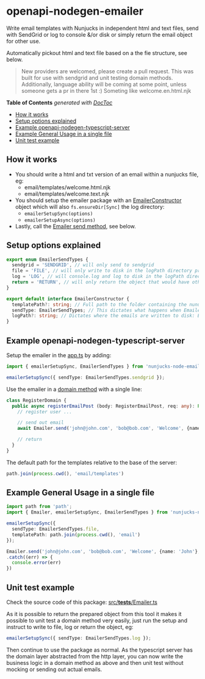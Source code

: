 # openapi-nodegen-emailer

Write email templates with Nunjucks in independent html and text files, send with SendGrid or log to console &/or disk or simply return the email object for other use.

Automatically pickout html and text file based on a the fie structure, see below.

> New providers are welcomed, please create a pull request. This was built for use with sendgrid and unit testing domain methods.
> Additionally, language ability will be coming at some point, unless someone gets a pr in there 1st :) Someting like welcome.en.html.njk

<!-- START doctoc generated TOC please keep comment here to allow auto update -->
<!-- DON'T EDIT THIS SECTION, INSTEAD RE-RUN doctoc TO UPDATE -->
**Table of Contents**  *generated with [DocToc](https://github.com/thlorenz/doctoc)*

- [How it works](#how-it-works)
- [Setup options explained](#setup-options-explained)
- [Example openapi-nodegen-typescript-server](#example-openapi-nodegen-typescript-server)
- [Example General Usage in a single file](#example-general-usage-in-a-single-file)
- [Unit test example](#unit-test-example)

<!-- END doctoc generated TOC please keep comment here to allow auto update -->

## How it works
- You should write a html and txt version of an email within a nunjucks file, eg:
  - email/templates/welcome.html.njk
  - email/templates/welcome.text.njk
- You should setup the emailer package with an [EmailerConstructor](https://github.com/johndcarmichael/openapi-nodegen-emailer/blob/master/src/interfaces/EmailerContructor.ts) object which will also `fs.ensureDir[Sync]` the log directory:
  - `emailerSetupSync(options)`
  - `emailerSetupAsync(options)`
- Lastly, call the [Emailer send method](https://github.com/johndcarmichael/openapi-nodegen-emailer/blob/master/src/Emailer.ts#L9), see below.

## Setup options explained
```typescript
export enum EmailerSendTypes {
  sendgrid = 'SENDGRID', // will only send to sendgrid
  file = 'FILE', // will only write to disk in the logPath directory provided in the setup options
  log = 'LOG', // will console.log and log to disk in the logPath directory provided in the setup options
  return = 'RETURN', // will only return the object that would have otherwise been used in the above
}

export default interface EmailerConstructor {
  templatePath?: string; // Full path to the folder containing the nunuck email templates, defaults to ./email/templates
  sendType: EmailerSendTypes; // This dictates what happens when Emailer.send is called values from the above enum
  logPath?: string; // Dictates where the emails are written to disk: EmailerSendTypes.file, defaults to email/logs
}
```

## Example openapi-nodegen-typescript-server
Setup the emailer in the [app.ts](https://github.com/acrontum/openapi-nodegen-typescript-server/blob/master/src/app.ts) by adding:
```typescript
import { emailerSetupSync, EmailerSendTypes } from 'nunjucks-node-emailer';

emailerSetupSync({ sendType: EmailerSendTypes.sendgrid });
```

Use the emailer in a [domain method](https://github.com/acrontum/openapi-nodegen-typescript-server/blob/master/src/domains/___stub.ts.njk) with a single line:
```typescript
class RegisterDomain {
  public async registerEmailPost (body: RegisterEmailPost, req: any): Promise<Login> {
    // register user ...

    // send out email
    await Emailer.send('john@john.com', 'bob@bob.com', 'Welcome', {name: 'John'}, 'welcome')

    // return 
  }
}
```

The default path for the templates relative to the base of the server:
```typescript
path.join(process.cwd(), 'email/templates')
```


## Example General Usage in a single file
```typescript
import path from 'path';
import { Emailer, emailerSetupSync, EmailerSendTypes } from 'nunjucks-node-emailer';

emailerSetupSync({
  sendType: EmailerSendTypes.file,
  templatePath: path.join(process.cwd(), 'email')
});

Emailer.send('john@john.com', 'bob@bob.com', 'Welcome', {name: 'John'}, 'welcome')
.catch((err) => {
  console.error(err)
})
``` 

## Unit test example

Check the source code of this package: [src/__tests__/Emailer.ts](https://github.com/johndcarmichael/openapi-nodegen-emailer/blob/master/src/__tests__/Emailer.ts)

As it is possible to return the prepared object from this tool it makes it possible to unit test a domain method very easily, just run the setup and instruct to write to file, log or return the object, eg:

```typescript
emailerSetupSync({ sendType: EmailerSendTypes.log });
```

Then continue to use the package as normal. As the typescript server has the domain layer abstracted from the http layer, you can now write the business logic in a domain method as above and then unit test without mocking or sending out actual emails.
